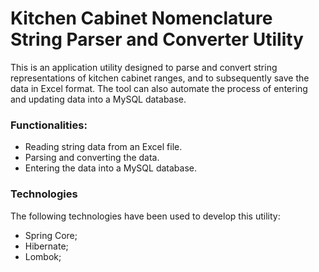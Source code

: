 <h1>Kitchen Cabinet Nomenclature String Parser and Converter Utility</h1>

This is an application utility designed to parse and convert string representations of kitchen cabinet
ranges, and to subsequently save the data in Excel format.
The tool can also automate the process of entering and updating data into a MySQL database.

<h3>Functionalities:</h3>

- Reading string data from an Excel file.
- Parsing and converting the data.
- Entering the data into a MySQL database.

<h3>Technologies</h3>

The following technologies have been used to develop this utility:

- Spring Core;
- Hibernate;
- Lombok;


